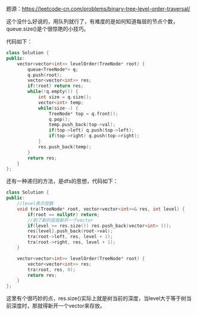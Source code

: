 题源：https://leetcode-cn.com/problems/binary-tree-level-order-traversal/

这个没什么好说的，用队列就行了，有难度的是如何知道每层的节点个数，queue.size()是个很惊艳的小技巧。

代码如下：

```c++
class Solution {
public:
    vector<vector<int>> levelOrder(TreeNode* root) {
        queue<TreeNode*> q;
        q.push(root);
        vector<vector<int>> res;
        if(!root) return res;
        while(!q.empty()) {
            int size = q.size();
            vector<int> temp;
            while(size--) {
                TreeNode* top = q.front();
                q.pop();
                temp.push_back(top->val);
                if(top->left) q.push(top->left);
                if(top->right) q.push(top->right);
            }
            res.push_back(temp);
        }
        return res;
    }
};
```

还有一种递归的方法，是dfs的思想，代码如下：

```c++
class Solution {
public:
    //level表示层数
    void tra(TreeNode* root, vector<vector<int>>& res, int level) {
        if(root == nullptr) return;
        //到了新的层就新开一个vector
        if(level >= res.size()) res.push_back(vector<int> ());
        res[level].push_back(root->val);
        tra(root->left, res, level + 1);
        tra(root->right, res, level + 1);
    }

    vector<vector<int>> levelOrder(TreeNode* root) {
        vector<vector<int>> res;
        tra(root, res, 0);
        return res;
    }
};
```

这里有个很巧妙的点，res.size()实际上就是树当前的深度，当level大于等于树当前深度时，那就得新开一个vector来存放。
